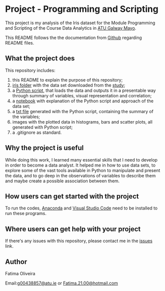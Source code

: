 # Project - Programming and Scripting

This project is my analysis of the Iris dataset for the Module Programming and Scripting of the Course Data Analytics in [ATU Galway Mayo](https://www.gmit.ie/).

This README follows the the documentation from [Github](https://docs.github.com/en/repositories/managing-your-repositorys-settings-and-features/customizing-your-repository/about-readmes) regarding README files.

## What the project does

This repository includes:
1. this README to explain the purpose of this repository;
2. [iris folder](iris) with the data set downloaded from the [study](https://archive.ics.uci.edu/dataset/53/iris);
3. a [Python script](analysis.py), that loads the data and outputs it in a presentable way through summary of variables, visual representation and correlation;
4. a [notebook](iris.ipynb) with explanation of the Python script and approach of the data set;
5. a [txt file](https://github.com/FatimaBOliveira/pands-project/blob/b176e1d0cc1c133d192bd1a79386e40216491a59/Summary%20of%20each%20variable.txt) generated with the Python script, containing the summary of the variables;
6. images with the plotted data in histograms, bars and scatter plots, all generated with Python script;
7. a .gitignore as standard.

## Why the project is useful

While doing this work, I learned many essential skills that I need to develop in order to become a data analyst. It helped me in how to use data sets, to explore some of the vast tools available in Python to manipulate and present the data, and to go deep in the observations of variables to describe them and maybe create a possible association between them.

## How users can get started with the project

To run the codes, [Anaconda](https://www.anaconda.com/) and [Visual Studio Code](https://code.visualstudio.com/) need to be installed to run these programs.

## Where users can get help with your project

If there's any issues with this repository, please contact me in the [issues](https://github.com/FatimaBOliveira/pands-project/issues) link.

## Author

Fatima Oliveira

Email:g00438857@atu.ie or Fatima.21.00@hotmail.com